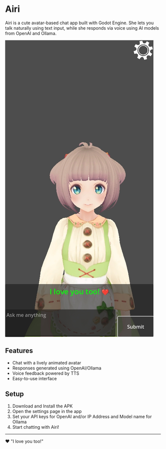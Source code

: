 # Airi

Airi is a cute avatar-based chat app built with Godot Engine. She lets you talk naturally using text input, while she responds via voice using AI models from OpenAI and Ollama.



![Airi](images/airi.jpg)

## Features

- Chat with a lively animated avatar
- Responses generated using OpenAI/Ollama
- Voice feedback powered by TTS
- Easy-to-use interface

## Setup

1. Download and Install the APK
2. Open the settings page in the app
3. Set your API keys for OpenAI and/or IP Address and Model name for Ollama
4. Start chatting with Airi!


---

❤️ "I love you too!"
